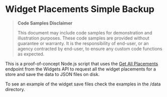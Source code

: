 # Widget Placements Simple Backup

> **Code Samples Disclaimer**
>
> This document may include code samples for demonstration and illustration purposes. These code samples are provided without guarantee or warranty. It is the responsibility of end-user, or an agency contracted by end-user, to ensure any custom code functions as expected.

This is a proof-of-concept Node.js script that uses the [Get All Placements](https://developer.bigcommerce.com/docs/rest-content/widgets/placement#get-all-placements) endpoint from the Widgets API to request all the widget placements for a store and save the data to JSON files on disk.

To see an example of the widget save files check the examples in the /data directory.
